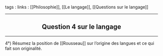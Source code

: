 tags : 
links : [[Philosophie]], [[Le langage]], [[Questions sur le langage]]

****

<h2 style="text-align: center;"> Question 4 sur le langage </h2>

****


4°) Résumez la position de [[Rousseau]] sur l’origine des langues et ce qui fait son originalité.